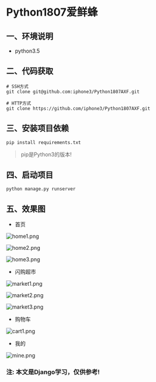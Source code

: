 # Python1807爱鲜蜂
## 一、环境说明
- python3.5

## 二、代码获取
```
# SSH方式
git clone git@github.com:iphone3/Python1807AXF.git

# HTTP方式
git clone https://github.com/iphone3/Python1807AXF.git
```

## 三、安装项目依赖
```
pip install requirements.txt
```
> pip是Python3的版本!

## 四、启动项目
```
python manage.py runserver
```

## 五、效果图
- 首页

![home1.png](https://upload-images.jianshu.io/upload_images/1801379-3eee8cecbcafbc0a.png?imageMogr2/auto-orient/strip%7CimageView2/2/w/1240)

![home2.png](https://upload-images.jianshu.io/upload_images/1801379-50a0f96b1a91c4a9.png?imageMogr2/auto-orient/strip%7CimageView2/2/w/1240)

![home3.png](https://upload-images.jianshu.io/upload_images/1801379-0c464b8c781b2623.png?imageMogr2/auto-orient/strip%7CimageView2/2/w/1240)

- 闪购超市

![market1.png](https://upload-images.jianshu.io/upload_images/1801379-17bf51ee3b697b83.png?imageMogr2/auto-orient/strip%7CimageView2/2/w/1240)

![market2.png](https://upload-images.jianshu.io/upload_images/1801379-2a18ce7f397e3700.png?imageMogr2/auto-orient/strip%7CimageView2/2/w/1240)

![market3.png](https://upload-images.jianshu.io/upload_images/1801379-b257dfe416f18048.png?imageMogr2/auto-orient/strip%7CimageView2/2/w/1240)

- 购物车

![cart1.png](https://upload-images.jianshu.io/upload_images/1801379-5093d8f588a2de58.png?imageMogr2/auto-orient/strip%7CimageView2/2/w/1240)

- 我的

![mine.png](https://upload-images.jianshu.io/upload_images/1801379-f6e65fe1c074da30.png?imageMogr2/auto-orient/strip%7CimageView2/2/w/1240)



### 注: 本文是Django学习，仅供参考!
